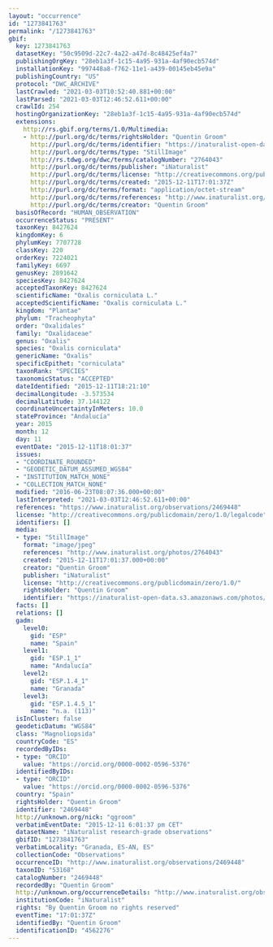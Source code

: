```yaml
---
layout: "occurrence"
id: "1273841763"
permalink: "/1273841763"
gbif:
  key: 1273841763
  datasetKey: "50c9509d-22c7-4a22-a47d-8c48425ef4a7"
  publishingOrgKey: "28eb1a3f-1c15-4a95-931a-4af90ecb574d"
  installationKey: "997448a8-f762-11e1-a439-00145eb45e9a"
  publishingCountry: "US"
  protocol: "DWC_ARCHIVE"
  lastCrawled: "2021-03-03T10:52:40.881+00:00"
  lastParsed: "2021-03-03T12:46:52.611+00:00"
  crawlId: 254
  hostingOrganizationKey: "28eb1a3f-1c15-4a95-931a-4af90ecb574d"
  extensions:
    http://rs.gbif.org/terms/1.0/Multimedia:
    - http://purl.org/dc/terms/rightsHolder: "Quentin Groom"
      http://purl.org/dc/terms/identifier: "https://inaturalist-open-data.s3.amazonaws.com/photos/2764043/original.jpeg?1449861424"
      http://purl.org/dc/terms/type: "StillImage"
      http://rs.tdwg.org/dwc/terms/catalogNumber: "2764043"
      http://purl.org/dc/terms/publisher: "iNaturalist"
      http://purl.org/dc/terms/license: "http://creativecommons.org/publicdomain/zero/1.0/"
      http://purl.org/dc/terms/created: "2015-12-11T17:01:37Z"
      http://purl.org/dc/terms/format: "application/octet-stream"
      http://purl.org/dc/terms/references: "http://www.inaturalist.org/photos/2764043"
      http://purl.org/dc/terms/creator: "Quentin Groom"
  basisOfRecord: "HUMAN_OBSERVATION"
  occurrenceStatus: "PRESENT"
  taxonKey: 8427624
  kingdomKey: 6
  phylumKey: 7707728
  classKey: 220
  orderKey: 7224021
  familyKey: 6697
  genusKey: 2891642
  speciesKey: 8427624
  acceptedTaxonKey: 8427624
  scientificName: "Oxalis corniculata L."
  acceptedScientificName: "Oxalis corniculata L."
  kingdom: "Plantae"
  phylum: "Tracheophyta"
  order: "Oxalidales"
  family: "Oxalidaceae"
  genus: "Oxalis"
  species: "Oxalis corniculata"
  genericName: "Oxalis"
  specificEpithet: "corniculata"
  taxonRank: "SPECIES"
  taxonomicStatus: "ACCEPTED"
  dateIdentified: "2015-12-11T18:21:10"
  decimalLongitude: -3.573534
  decimalLatitude: 37.144122
  coordinateUncertaintyInMeters: 10.0
  stateProvince: "Andalucía"
  year: 2015
  month: 12
  day: 11
  eventDate: "2015-12-11T18:01:37"
  issues:
  - "COORDINATE_ROUNDED"
  - "GEODETIC_DATUM_ASSUMED_WGS84"
  - "INSTITUTION_MATCH_NONE"
  - "COLLECTION_MATCH_NONE"
  modified: "2016-06-23T08:07:36.000+00:00"
  lastInterpreted: "2021-03-03T12:46:52.611+00:00"
  references: "https://www.inaturalist.org/observations/2469448"
  license: "http://creativecommons.org/publicdomain/zero/1.0/legalcode"
  identifiers: []
  media:
  - type: "StillImage"
    format: "image/jpeg"
    references: "http://www.inaturalist.org/photos/2764043"
    created: "2015-12-11T17:01:37.000+00:00"
    creator: "Quentin Groom"
    publisher: "iNaturalist"
    license: "http://creativecommons.org/publicdomain/zero/1.0/"
    rightsHolder: "Quentin Groom"
    identifier: "https://inaturalist-open-data.s3.amazonaws.com/photos/2764043/original.jpeg?1449861424"
  facts: []
  relations: []
  gadm:
    level0:
      gid: "ESP"
      name: "Spain"
    level1:
      gid: "ESP.1_1"
      name: "Andalucía"
    level2:
      gid: "ESP.1.4_1"
      name: "Granada"
    level3:
      gid: "ESP.1.4.5_1"
      name: "n.a. (113)"
  isInCluster: false
  geodeticDatum: "WGS84"
  class: "Magnoliopsida"
  countryCode: "ES"
  recordedByIDs:
  - type: "ORCID"
    value: "https://orcid.org/0000-0002-0596-5376"
  identifiedByIDs:
  - type: "ORCID"
    value: "https://orcid.org/0000-0002-0596-5376"
  country: "Spain"
  rightsHolder: "Quentin Groom"
  identifier: "2469448"
  http://unknown.org/nick: "qgroom"
  verbatimEventDate: "2015-12-11 6:01:37 pm CET"
  datasetName: "iNaturalist research-grade observations"
  gbifID: "1273841763"
  verbatimLocality: "Granada, ES-AN, ES"
  collectionCode: "Observations"
  occurrenceID: "http://www.inaturalist.org/observations/2469448"
  taxonID: "53168"
  catalogNumber: "2469448"
  recordedBy: "Quentin Groom"
  http://unknown.org/occurrenceDetails: "http://www.inaturalist.org/observations/2469448"
  institutionCode: "iNaturalist"
  rights: "By Quentin Groom no rights reserved"
  eventTime: "17:01:37Z"
  identifiedBy: "Quentin Groom"
  identificationID: "4562276"
---
```

